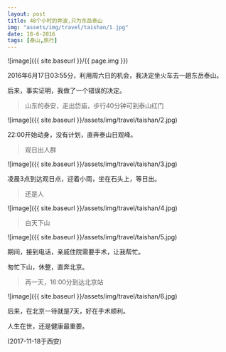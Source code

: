 ```yaml
---
layout: post
title: 48个小时的奔波,只为东岳泰山
img: "assets/img/travel/taishan/1.jpg"
date: 18-6-2016
tags: [泰山,旅行]
---
```


![image]({{ site.baseurl }}/{{ page.img }})

2016年6月17日03:55分，利用周六日的机会，我决定坐火车去一趟东岳泰山。

后来，事实证明，我做了一个错误的决定。

> 山东的泰安，走出岱庙，步行40分钟可到泰山红门

![image]({{ site.baseurl }}/assets/img/travel/taishan/2.jpg)

22:00开始动身，没有计划，直奔泰山日观峰。

> 观日出人群

![image]({{ site.baseurl }}/assets/img/travel/taishan/3.jpg)

凌晨3点到达观日点，迎着小雨，坐在石头上，等日出。

> 还是人

![image]({{ site.baseurl }}/assets/img/travel/taishan/4.jpg)

> 白天下山

![image]({{ site.baseurl }}/assets/img/travel/taishan/5.jpg)

期间，接到电话，亲戚住院需要手术，让我帮忙。

匆忙下山，休整，直奔北京。

> 再一天，16:00分到达北京站

![image]({{ site.baseurl }}/assets/img/travel/taishan/6.jpg)

后来，在北京一待就是7天，好在手术顺利。

人生在世，还是健康最重要。

(2017-11-18于西安)






